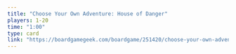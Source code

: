 ```yaml
---
title: "Choose Your Own Adventure: House of Danger"
players: 1-20
time: "1:00"
type: card
link: "https://boardgamegeek.com/boardgame/251420/choose-your-own-adventure-house-danger"
---
```

